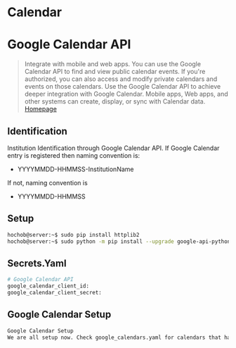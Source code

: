 # Calendar

# Google Calendar API

> Integrate with mobile and web apps. You can use the Google Calendar API to find and view public calendar events. If you're authorized, you can also access and modify private calendars and events on those calendars. Use the Google Calendar API to achieve deeper integration with Google Calendar. Mobile apps, Web apps, and other systems can create, display, or sync with Calendar data. [Homepage](https://developers.google.com/google-apps/calendar/)

## Identification

Institution Identification through Google Calendar API. If Google Calendar entry is registered then naming convention is:
- YYYYMMDD-HHMMSS-InstitutionName

If not, naming convention is
- YYYYMMDD-HHMMSS

## Setup

```sh
hochob@server:~$ sudo pip install httplib2
hochob@server:~$ sudo python -m pip install --upgrade google-api-python-client
```

## Secrets.Yaml

```sh
# Google Calendar API
google_calendar_client_id: 
google_calendar_client_secret: 
```

## Google Calendar Setup

```sh
Google Calendar Setup
We are all setup now. Check google_calendars.yaml for calendars that have been found 
```
